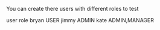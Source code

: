 You can create there users with different roles to test

user    role
bryan   USER 
jimmy   ADMIN 
kate    ADMIN,MANAGER